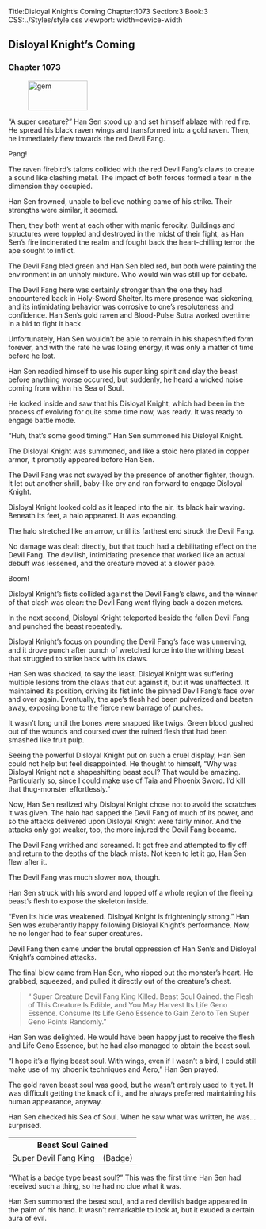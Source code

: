 Title:Disloyal Knight’s Coming 
Chapter:1073 
Section:3 
Book:3 
CSS:../Styles/style.css 
viewport: width=device-width
  
## Disloyal Knight’s Coming
### Chapter 1073
  
<figure>
	<img src="../Images/gem.gif" alt="gem" id="gem" width="120" height="60" />
</figure>
  

  
“A super creature?” Han Sen stood up and set himself ablaze with red fire. He spread his black raven wings and transformed into a gold raven. Then, he immediately flew towards the red Devil Fang.

Pang!

The raven firebird’s talons collided with the red Devil Fang’s claws to create a sound like clashing metal. The impact of both forces formed a tear in the dimension they occupied.

Han Sen frowned, unable to believe nothing came of his strike. Their strengths were similar, it seemed.

Then, they both went at each other with manic ferocity. Buildings and structures were toppled and destroyed in the midst of their fight, as Han Sen’s fire incinerated the realm and fought back the heart-chilling terror the ape sought to inflict.

The Devil Fang bled green and Han Sen bled red, but both were painting the environment in an unholy mixture. Who would win was still up for debate.

The Devil Fang here was certainly stronger than the one they had encountered back in Holy-Sword Shelter. Its mere presence was sickening, and its intimidating behavior was corrosive to one’s resoluteness and confidence. Han Sen’s gold raven and Blood-Pulse Sutra worked overtime in a bid to fight it back.

Unfortunately, Han Sen wouldn’t be able to remain in his shapeshifted form forever, and with the rate he was losing energy, it was only a matter of time before he lost.

Han Sen readied himself to use his super king spirit and slay the beast before anything worse occurred, but suddenly, he heard a wicked noise coming from within his Sea of Soul.

He looked inside and saw that his Disloyal Knight, which had been in the process of evolving for quite some time now, was ready. It was ready to engage battle mode.

“Huh, that’s some good timing.” Han Sen summoned his Disloyal Knight.

The Disloyal Knight was summoned, and like a stoic hero plated in copper armor, it promptly appeared before Han Sen.

The Devil Fang was not swayed by the presence of another fighter, though. It let out another shrill, baby-like cry and ran forward to engage Disloyal Knight.

Disloyal Knight looked cold as it leaped into the air, its black hair waving. Beneath its feet, a halo appeared. It was expanding.

The halo stretched like an arrow, until its farthest end struck the Devil Fang.

No damage was dealt directly, but that touch had a debilitating effect on the Devil Fang. The devilish, intimidating presence that worked like an actual debuff was lessened, and the creature moved at a slower pace.

Boom!

Disloyal Knight’s fists collided against the Devil Fang’s claws, and the winner of that clash was clear: the Devil Fang went flying back a dozen meters.

In the next second, Disloyal Knight teleported beside the fallen Devil Fang and punched the beast repeatedly.

Disloyal Knight’s focus on pounding the Devil Fang’s face was unnerving, and it drove punch after punch of wretched force into the writhing beast that struggled to strike back with its claws.

Han Sen was shocked, to say the least. Disloyal Knight was suffering multiple lesions from the claws that cut against it, but it was unaffected. It maintained its position, driving its fist into the pinned Devil Fang’s face over and over again. Eventually, the ape’s flesh had been pulverized and beaten away, exposing bone to the fierce new barrage of punches.

It wasn’t long until the bones were snapped like twigs. Green blood gushed out of the wounds and coursed over the ruined flesh that had been smashed like fruit pulp.

Seeing the powerful Disloyal Knight put on such a cruel display, Han Sen could not help but feel disappointed. He thought to himself, “Why was Disloyal Knight not a shapeshifting beast soul? That would be amazing. Particularly so, since I could make use of Taia and Phoenix Sword. I’d kill that thug-monster effortlessly.”

Now, Han Sen realized why Disloyal Knight chose not to avoid the scratches it was given. The halo had sapped the Devil Fang of much of its power, and so the attacks delivered upon Disloyal Knight were fairly minor. And the attacks only got weaker, too, the more injured the Devil Fang became.

The Devil Fang writhed and screamed. It got free and attempted to fly off and return to the depths of the black mists. Not keen to let it go, Han Sen flew after it.

The Devil Fang was much slower now, though.

Han Sen struck with his sword and lopped off a whole region of the fleeing beast’s flesh to expose the skeleton inside.

“Even its hide was weakened. Disloyal Knight is frighteningly strong.” Han Sen was exuberantly happy following Disloyal Knight’s performance. Now, he no longer had to fear super creatures.

Devil Fang then came under the brutal oppression of Han Sen’s and Disloyal Knight’s combined attacks.

The final blow came from Han Sen, who ripped out the monster’s heart. He grabbed, squeezed, and pulled it directly out of the creature’s chest.

> “ Super Creature Devil Fang King Killed. Beast Soul Gained. the Flesh of This Creature Is Edible, and You May Harvest Its Life Geno Essence. Consume Its Life Geno Essence to Gain Zero to Ten Super Geno Points Randomly.”

Han Sen was delighted. He would have been happy just to receive the flesh and Life Geno Essence, but he had also managed to obtain the beast soul.

“I hope it’s a flying beast soul. With wings, even if I wasn’t a bird, I could still make use of my phoenix techniques and Aero,” Han Sen prayed.

The gold raven beast soul was good, but he wasn’t entirely used to it yet. It was difficult getting the knack of it, and he always preferred maintaining his human appearance, anyway.

Han Sen checked his Sea of Soul. When he saw what was written, he was… surprised.

<div class="tables">
	<table class="beast">
		<tr>
			<th colspan="2">Beast Soul Gained</th>
		</tr><tr>
			<td>Super Devil Fang King</td>
			<td>(Badge)</td>
		</tr>
	</table>
	<!-- Super Beast Soul Devil Fang King: Badge Type -->
</div> 


“What is a badge type beast soul?” This was the first time Han Sen had received such a thing, so he had no clue what it was.

Han Sen summoned the beast soul, and a red devilish badge appeared in the palm of his hand. It wasn’t remarkable to look at, but it exuded a certain aura of evil.